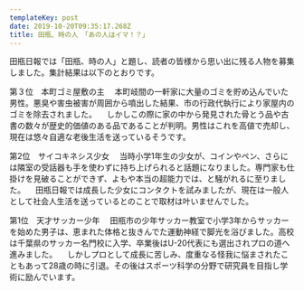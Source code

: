```yaml
---
templateKey: post
date: 2019-10-20T09:35:17.268Z
title: 田瓶、時の人　「あの人はイマ！？」
---
```

田瓶日報では「田瓶、時の人」と題し、読者の皆様から思い出に残る人物を募集しました。集計結果は以下のとおりです。

第３位　本町ゴミ屋敷の主
　本町岐間の一軒家に大量のゴミを貯め込んでいた男性。悪臭や害虫被害が周囲から噴出した結果、市の行政代執行により家屋内のゴミを除去されました。
　しかしこの際に家の中から発見された骨とう品や古書の数々が歴史的価値のある品であることが判明。男性はこれを高値で売却し、現在は悠々自適な老後生活を送っているそうです。

第2位　サイコキネシス少女
　当時小学1年生の少女が、コインやペン、さらには隣室の受話器も手を使わずに持ち上げられると話題になりました。専門家も仕掛けを見破ることができず、よもや本当の超能力では、と騒がれるに至りました。
　田瓶日報では成長した少女にコンタクトを試みましたが、現在は一般人として社会人生活を送っているとのことで取材は叶いませんでした。

第1位　天才サッカー少年
　田瓶市の少年サッカー教室で小学3年からサッカーを始めた男子は、恵まれた体格と抜きんでた運動神経で脚光を浴びました。高校は千葉県のサッカー名門校に入学、卒業後はU-20代表にも選出されプロの道へ進みました。
　しかしプロとして成長に苦しみ、度重なる怪我に悩まされたこともあって28歳の時に引退。その後はスポーツ科学の分野で研究員を目指し学術に励んでいます。